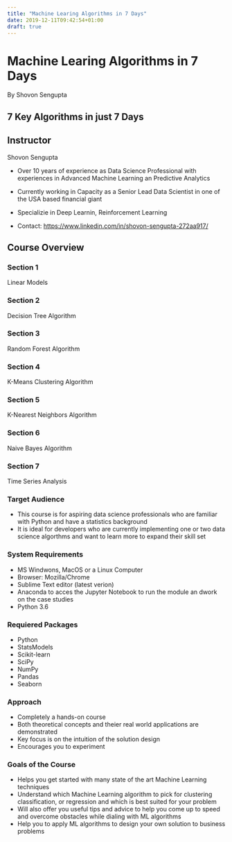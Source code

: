 ```yaml
---
title: "Machine Learing Algorithms in 7 Days"
date: 2019-12-11T09:42:54+01:00
draft: true
---
```


# Machine Learing Algorithms in 7 Days

By Shovon Sengupta

## 7 Key Algorithms in just 7 Days

## Instructor 
Shovon Sengupta

- Over 10 years of experience as Data Science Professional with experiences in Advanced Machine Learning an Predictive Analytics

- Currently working in Capacity as a Senior Lead Data Scientist in one of the USA based financial giant
 
- Specializie in Deep Learnin, Reinforcement Learning

- Contact: https://www.linkedin.com/in/shovon-sengupta-272aa917/

## Course Overview

### Section 1

Linear Models

### Section 2

Decision Tree Algorithm

### Section 3

Random Forest Algorithm

### Section 4

K-Means
Clustering Algorithm

### Section 5

K-Nearest
Neighbors Algorithm

### Section 6

Naive Bayes Algorithm

### Section 7 

Time Series Analysis

### Target Audience

- This course is for aspiring data science professionals who are familiar with Python and have a statistics background
- It is ideal for developers who are currently implementing one or two data science algorthms and want to learn more to expand their skill set

### System Requirements

- MS Windwons, MacOS or a Linux Computer
- Browser: Mozilla/Chrome
- Sublime Text editor (latest verion)
- Anaconda to acces the Jupyter Notebook to run the module an dwork on the case studies
- Python 3.6

### Requiered Packages

- Python 
- StatsModels
- Scikit-learn
- SciPy
- NumPy
- Pandas
- Seaborn

### Approach

- Completely a hands-on course
- Both theoretical concepts and theier real world applications are demonstrated
- Key focus is on the intuition of the solution design 
- Encourages you to experiment

### Goals of the Course

- Helps you get started with many state of the art Machine Learning techniques
- Understand which Machine Learning algorithm to pick for clustering classification, or regression and which is best suited for your problem
- Will also offer you useful tips and advice to help you come up to speed and overcome obstacles while dialing with ML algorithms
- Help you to apply ML algorithms to design your own solution to  business problems


